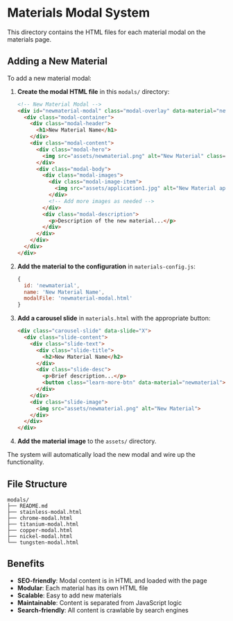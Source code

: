 # Materials Modal System

This directory contains the HTML files for each material modal on the materials page.

## Adding a New Material

To add a new material modal:

1. **Create the modal HTML file** in this `modals/` directory:
   ```html
   <!-- New Material Modal -->
   <div id="newmaterial-modal" class="modal-overlay" data-material="newmaterial">
     <div class="modal-container">
       <div class="modal-header">
         <h1>New Material Name</h1>
       </div>
       <div class="modal-content">
         <div class="modal-hero">
           <img src="assets/newmaterial.png" alt="New Material" class="modal-hero-image">
         </div>
         <div class="modal-body">
           <div class="modal-images">
             <div class="modal-image-item">
               <img src="assets/application1.jpg" alt="New Material application">
             </div>
             <!-- Add more images as needed -->
           </div>
           <div class="modal-description">
             <p>Description of the new material...</p>
           </div>
         </div>
       </div>
     </div>
   </div>
   ```

2. **Add the material to the configuration** in `materials-config.js`:
   ```javascript
   {
     id: 'newmaterial',
     name: 'New Material Name',
     modalFile: 'newmaterial-modal.html'
   }
   ```

3. **Add a carousel slide** in `materials.html` with the appropriate button:
   ```html
   <div class="carousel-slide" data-slide="X">
     <div class="slide-content">
       <div class="slide-text">
         <div class="slide-title">
           <h2>New Material Name</h2>
         </div>
         <div class="slide-desc">
           <p>Brief description...</p>
           <button class="learn-more-btn" data-material="newmaterial">Learn More</button>
         </div>
       </div>
       <div class="slide-image">
         <img src="assets/newmaterial.png" alt="New Material">
       </div>
     </div>
   </div>
   ```

4. **Add the material image** to the `assets/` directory.

The system will automatically load the new modal and wire up the functionality.

## File Structure

```
modals/
├── README.md
├── stainless-modal.html
├── chrome-modal.html
├── titanium-modal.html
├── copper-modal.html
├── nickel-modal.html
└── tungsten-modal.html
```

## Benefits

- **SEO-friendly**: Modal content is in HTML and loaded with the page
- **Modular**: Each material has its own HTML file
- **Scalable**: Easy to add new materials
- **Maintainable**: Content is separated from JavaScript logic
- **Search-friendly**: All content is crawlable by search engines
